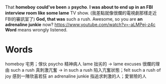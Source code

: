 That **homeboy** **could've been** a **psycho**. **I was about to end up in an FBI interview room like some lame** TV show. (我差點就像很爛的電視劇那樣走近FBI的審訊室了) **God, that was** such a rush. Awesome, so you are **an adrenaline junkie** now?
https://www.youtube.com/watch?v=-aLMPej-z4c
**Word** means wrongly listened.

# Words
homeboy            宅男；傢伙
psycho             精神病人
lame               拙劣的                   -> lame excuses 很爛的理由
such a rush        真刺激亢奮                -> in such a rush 陷入亢奮狀態；felt such a rush of joy 感到一陣欣喜若狂
an adrenaline junkie  指追求刺激的人；愛冒險的人